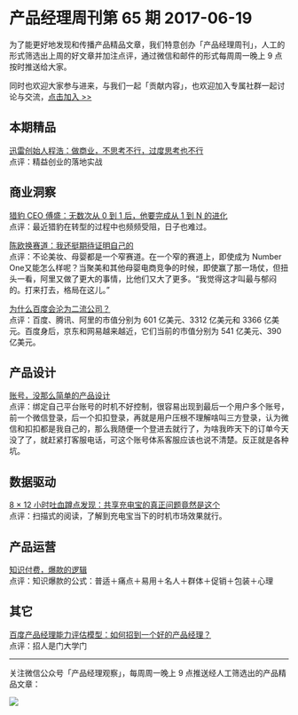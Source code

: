 # 产品经理周刊第 65 期 2017-06-19

为了能更好地发现和传播产品精品文章，我们特意创办「产品经理周刊」，人工的形式筛选出上周的好文章并加注点评，通过微信和邮件的形式每周周一晚上 9 点按时推送给大家。     

同时也欢迎大家参与进来，与我们一起「贡献内容」，也欢迎加入专属社群一起讨论与交流，[点击加入 >>](http://mp.weixin.qq.com/s/w8DK1vV0f3Hpj7u3fCNsiw)   

## 本期精品  

[迅雷创始人程浩：做商业，不思考不行，过度思考也不行](https://mp.weixin.qq.com/s/hPvNaDmzrudOoa4568zQ-Q)     
点评：精益创业的落地实战     

## 商业洞察 

[猎豹 CEO 傅盛：无数次从 0 到 1 后，他要完成从 1 到 N 的进化](http://www.caijingmobile.com/detail/331749.php)    
点评：最近猎豹在转型的过程中也频频受阻，日子也难过。   

[陈欧换赛道：我还挺期待证明自己的](https://mp.weixin.qq.com/s/EG6uLPDywUWPA69OEbWx-w)   
点评：不论美妆、母婴都是一个窄赛道。在一个窄的赛道上，即使成为 Number One又能怎么样呢？当聚美和其他母婴电商竞争的时候，即使赢了那一场仗，但扭头一看，阿里又做了更大的事情，比他们又大了更多。“我觉得这才叫最与郁闷的。打来打去，格局在这儿。”    

[为什么百度会沦为二流公司？](https://mp.weixin.qq.com/s/SjdKAtfc9qWEPwj9WrFq9g)   
点评：百度、腾讯、阿里的市值分别为 601 亿美元、3312 亿美元和 3366 亿美元。百度身后，京东和网易越来越近，它们当前的市值分别为 541 亿美元、390 亿美元。     

## 产品设计  

[账号，没那么简单的产品设计](https://mp.weixin.qq.com/s/idvNSZ2d6O4_f3RbBJ2MdA)    
点评：绑定自己平台账号的时机不好控制，很容易出现到最后一个用户多个账号，前一个微信登录，后一个扣扣登录，再就是用户压根不理解啥叫三方登录，认为微信和扣扣都是我自己的，那么我随便一个登进去就行了，为啥我昨天下的订单今天没了了，就赶紧打客服电话，可这个账号体系客服应该也说不清楚。反正就是各种坑。   

## 数据驱动

[8 × 12 小时吐血蹲点发现：共享充电宝的真正问题竟然是这个](https://mp.weixin.qq.com/s/0yQr_Pl5X92lW9PLsDNOBw)    
点评：扫描式的阅读，了解到充电宝当下的时机市场效果就行。 

## 产品运营

[知识付费，爆款的逻辑](https://m.huxiu.com/article/199301.html)    
点评：知识爆款的公式：普适＋痛点＋易用＋名人＋群体＋促销＋包装＋心理   
  
## 其它  

[百度产品经理能力评估模型：如何招到一个好的产品经理？](http://www.toutiao.com/i6432267737220776449/)   
点评：招人是门大学门   

---
关注微信公众号「产品经理观察」，每周周一晚上 9 点推送经人工筛选出的产品精品文章：
  
![](http://com-4jplus-temp.qiniudn.com/pmweekly-weixin.jpg)   